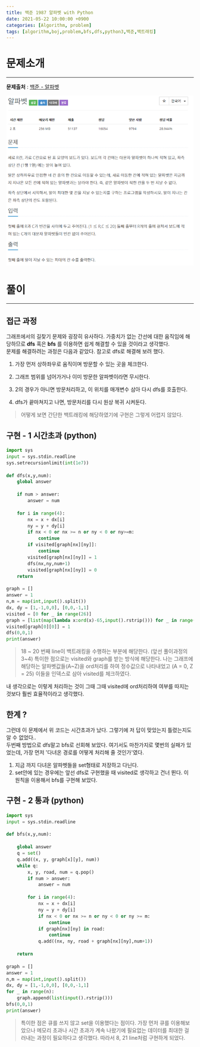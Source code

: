 ```yaml
---
title: 백준 1987 알파벳 with Python
date: 2021-05-22 10:00:00 +0900
categories: [Algorithm, problem]
tags: [algorithm,boj,problem,bfs,dfs,python3,백준,백트래킹]
---
```


# 문제소개
---
__문제출처__ : [백준 - 알파벳](https://www.acmicpc.net/problem/1987)

<img src="/assets/img/problems/boj1987.PNG">

# 풀이
---
## 접근 과정

그래프에서의 길찾기 문제와 굉장히 유사하다. 가중치가 없는 간선에 대한 움직임에 해당하므로 __dfs__ 혹은 __bfs__ 를 이용하면 쉽게 해결할 수 있을 것이라고 생각했다.
<br>
문제를 해결하려는 과정은 다음과 같았다. 참고로 dfs로 해결해 보려 했다.

1. 가장 먼저 상하좌우로 움직이며 방문할 수 있는 곳을 체크한다.

2. 그래프 범위를 넘어가거나 이미 방문한 알파벳이라면 무시한다.

3. 2의 경우가 아니면 방문처리하고, 이 위치를 매개변수 삼아 다시 dfs를 호출한다.

4. dfs가 끝마쳐지고 나면, 방문처리를 다시 원상 복귀 시켜둔다.

> 어떻게 보면 간단한 백트래킹에 해당하였기에 구현은 그렇게 어렵지 않았다.

## 구현 - 1 시간초과 (python)
```python
import sys
input = sys.stdin.readline
sys.setrecursionlimit(int(1e7))

def dfs(x,y,num):
    global answer

    if num > answer:
        answer = num

    for i in range(4):
        nx = x + dx[i]
        ny = y + dy[i]
        if nx < 0 or nx >= n or ny < 0 or ny>=m:
            continue
        if visited[graph[nx][ny]]:
            continue
        visited[graph[nx][ny]] = 1
        dfs(nx,ny,num+1)
        visited[graph[nx][ny]] = 0
    return

graph = []
answer = 1
n,m = map(int,input().split())
dx, dy = [1,-1,0,0], [0,0,-1,1]
visited = [0 for _ in range(26)]
graph = [list(map(lambda x:ord(x)-65,input().rstrip())) for _ in range(n)]
visited[graph[0][0]] = 1
dfs(0,0,1)
print(answer)
```
> 18 ~ 20 번째 line이 백트래킹을 수행하는 부분에 해당한다. (앞선 풀이과정의 3~4) 특이한 점으로는 visited와 graph를 받는 방식에 해당한다. 나는 그래프에 해당하는 알파벳값들(A~Z)을 ord처리를 하여 정수값으로 나타내었고 (A = 0, Z = 25) 이들을 인덱스로 삼아 visited를 체크하였다.

내 생각으로는 이렇게 처리하는 것이 그때 그때 visited에 ord처리하여 여부를 따지는 것보다 훨씬 효율적이라고 생각했다.

## 한계 ?
그런데 이 문제에서 위 코드는 시간초과가 났다. 그렇기에 저 답이 맞았는지 틀렸는지도 알 수 없었다.. 
<br>
두번째 방법으로 dfs말고 bfs로 선회해 보았다. 여기서도 마찬가지로 몇번의 실패가 있었는데, 가장 먼저 '다녀온 경로를 어떻게 처리해 줄 것인가'였다.

1. 지금 까지 다녀온 알파벳들을 set형태로 저장하고 다닌다.
2. set안에 있는 경우에는 앞선 dfs로 구현했을 때 visited로 생각하고 건너 뛴다.
이 원칙을 이용해서 bfs를 구현해 보았다.

## 구현 - 2 통과 (python)
```python
import sys
input = sys.stdin.readline

def bfs(x,y,num):

    global answer
    q = set()
    q.add((x, y, graph[x][y], num))
    while q:
        x, y, road, num = q.pop()
        if num > answer:
            answer = num

        for i in range(4):
            nx = x + dx[i]
            ny = y + dy[i]
            if nx < 0 or nx >= n or ny < 0 or ny >= m:
                continue
            if graph[nx][ny] in road:
                continue
            q.add((nx, ny, road + graph[nx][ny],num+1))

    return

graph = []
answer = 1
n,m = map(int,input().split())
dx, dy = [1,-1,0,0], [0,0,-1,1]
for _ in range(n):
    graph.append(list(input().rstrip()))
bfs(0,0,1)
print(answer)
```
> 특이한 점은 큐를 쓰지 않고 set을 이용했다는 점이다. 가장 먼저 큐를 이용해보았으나 메모리 초과나 시간 초과가 계속 나왔기에 필요없는 데이터를 최대한 걸러내는 과정이 필요하다고 생각했다. 따라서 8, 21 line처럼 구현하게 되었다.


